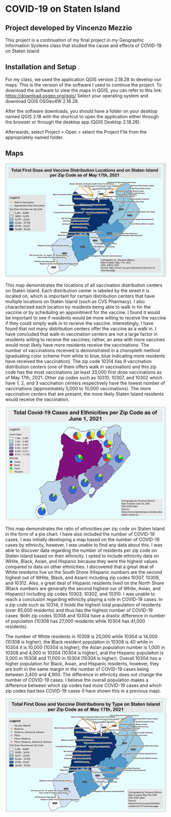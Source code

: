# COVID-19 on Staten Island
## Project developed by Vincenzo Mezzio
This project is a continuation of my final project in my Geographic Information Systems class that studied the cause and effects of COVID-19 on Staten Island


## Installation and Setup
For my class, we used the application QGIS version 2.18.28 to develop our maps. This is the version of the software I used to continue the project. To download the software to view the maps in QGIS, you can refer to this link: https://download.osgeo.org/qgis/ Select your operating system and download QGIS OSGeo4W 2.18.28.

After the software downloads, you should have a folder on your desktop named QGIS 2.18 with the shortcut to open the application either through the browser or through the desktop app (QGIS Desktop 2.18.28).

Afterwards, select Project > Open > select the Project File from the appropriately named folder.

## Maps
![VaccineLocations](/Maps/Map9_VaccineLocations.jpeg)

This map demonstrates the locations of all vaccination distribution centers on Staten Island. Each distribution center is labeled by the street it is located on, which is important for certain distribution centers that have multiple locations on Staten Island (such as CVS Pharmacy). I also characterized each location by residents being able to walk in for the vaccine or by scheduling an appointment for the vaccine. I found it would be important to see if residents would be more willing to receive the vaccine if they could simply walk in to receive the vaccine. Interestingly, I have found that not many distribution centers offer the vaccine as a walk in. I have concluded that walk-in vaccination centers are not a large factor in residents willing to receive the vaccines; rather, an area with more vaccines would most likely have more residents receive the vaccinations. The number of vaccinations received is demonstrated in a choropleth method (graduating color scheme from white to blue, blue indicating more residents have received the vaccination). The zip code 10314 has 9 vaccination distribution centers (one of them offers walk in vaccination) and this zip code has the most vaccinations (at least 33,000 first dose vaccinations as of May 17th, 2021. Other zip codes such as 10310, 10307, and 10302 which have 1, 2, and 3 vaccination centers respectively have the lowest number of vaccinations (approximately 5,000 to 10,000 vaccinations). The more vaccination centers that are present, the more likely Staten Island residents would receive the vaccination.

![VaccineLocations](/Maps/Map10_CovidCaseEthnicity.jpeg)

This map demonstrates the ratio of ethnicities per zip code on Staten Island in the form of a pie chart. I have also included the number of COVID-19 cases. I was initially developing a map based on the number of COVID-19 cases by ethnicity, however, I was unable to find any data about this. I was able to discover data regarding the number of residents per zip code on Staten Island based on their ethnicity. I opted to include ethnicity data on WHite, Black, Asian, and Hispanic because they were the highest values compared to data on other ethnicities. I discovered that a great deal of White residents live on the South Shore (Hispanic numbers are the second highest out of WHite, Black, and Asian) including zip codes 10307, 10309, and 10312. Also, a great deal of Hispanic residents lived on the North Shore (Black numbers are generally the second highest our of White, Asian, and Hispanic) including zip codes 10303, 10302, and 10310. I was unable to reach a conclusion regarding ethnicity playing a role in COVID-19 cases. In a zip code such as 10314, it holds the highest total population of residents (over 85,000 residents) and thus has the highest number of COVID-19 cases. Both zip codes 10308 and 10304 have a drastic difference in number of populaiton (10308 has 27,000 residents while 10304 has 41,000 residents). 

The number of  White residents in 10308 is 25,000 while 10304 is 14,000 (10308 is higher), the Black resident populaiton in 10308 is 40 while in 10304 it is 10,000 (10304 is higher), the Asian population number is 1,000 in 10308 and 4,000 in 10304 (10304 is higher), and the Hispanic populaiton is 3,000 in 10308 and 11,000 in 10304 (10304 is higher). Overall 10304 has a higher population for Black, Asian, and Hispanic residents, however, they are both in the same margin in the number of COVID-19 cases being between 3,400 and 4,900. The difference in ethnicity does not change the number of COVID-19 cases. I believe the overall population makes a difference between which zip codes had more COVID-19 cases and which zip codes had less COVID-19 cases (I have shown this in a previous map).

![VaccineLocations](/Maps/Map11_VaccineLocationsType.jpeg)

